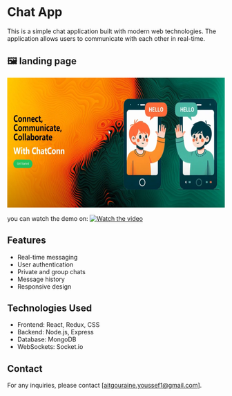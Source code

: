# Chat App

This is a simple chat application built with modern web technologies. The application allows users to communicate with each other in real-time.
## 🖼️ landing page
<img src="chatconn.png" width="600" height="300"/>

you can watch the demo on:
[![Watch the video](https://img.youtube.com/vi/HsCnI_N57PA&t=10s/0.jpg)](https://www.youtube.com/watch?v=HsCnI_N57PA&t=10s)


## Features

- Real-time messaging
- User authentication
- Private and group chats
- Message history
- Responsive design

## Technologies Used

- Frontend: React, Redux, CSS
- Backend: Node.js, Express
- Database: MongoDB
- WebSockets: Socket.io


## Contact

For any inquiries, please contact [aitgouraine.youssef1@gmail.com].

